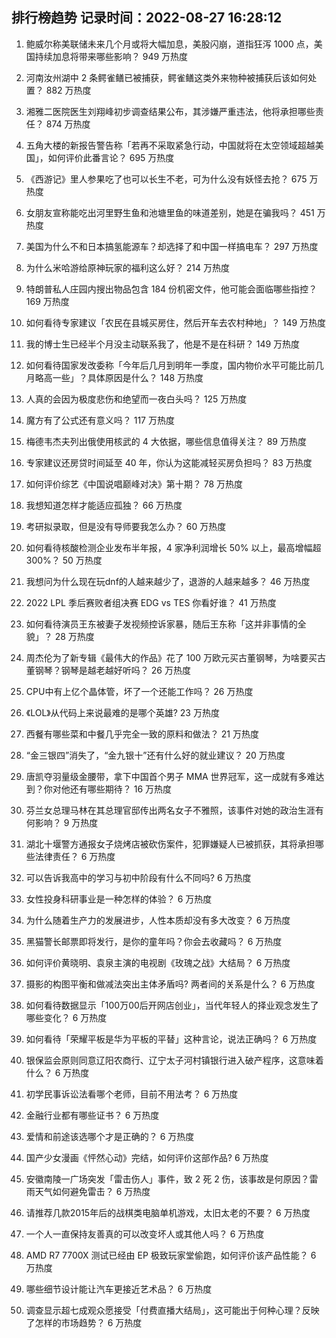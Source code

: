 
## 排行榜趋势 记录时间：2022-08-27 16:28:12
  
  1. 鲍威尔称美联储未来几个月或将大幅加息，美股闪崩，道指狂泻 1000 点，美国持续加息将带来哪些影响？ 949 万热度
    
  2. 河南汝州湖中 2 条鳄雀鳝已被捕获，鳄雀鳝这类外来物种被捕获后该如何处置？ 882 万热度
    
  3. 湘雅二医院医生刘翔峰初步调查结果公布，其涉嫌严重违法，他将承担哪些责任？ 874 万热度
    
  4. 五角大楼的新报告警告称「若再不采取紧急行动，中国就将在太空领域超越美国」，如何评价此番言论？ 695 万热度
    
  5. 《西游记》里人参果吃了也可以长生不老，可为什么没有妖怪去抢？ 675 万热度
    
  6. 女朋友宣称能吃出河里野生鱼和池塘里鱼的味道差别，她是在骗我吗？ 451 万热度
    
  7. 美国为什么不和日本搞氢能源车？却选择了和中国一样搞电车？ 297 万热度
    
  8. 为什么米哈游给原神玩家的福利这么好？ 214 万热度
    
  9. 特朗普私人庄园内搜出物品包含 184 份机密文件，他可能会面临哪些指控？ 169 万热度
    
  10. 如何看待专家建议「农民在县城买房住，然后开车去农村种地」？ 149 万热度
    
  11. 我的博士生已经半个月没主动联系我了，他是不是在科研？ 149 万热度
    
  12. 如何看待国家发改委称「今年后几月到明年一季度，国内物价水平可能比前几月略高一些」？具体原因是什么？ 148 万热度
    
  13. 人真的会因为极度悲伤和绝望而一夜白头吗？ 125 万热度
    
  14. 魔方有了公式还有意义吗？ 117 万热度
    
  15. 梅德韦杰夫列出俄使用核武的 4 大依据，哪些信息值得关注？ 89 万热度
    
  16. 专家建议还房贷时间延至 40 年，你认为这能减轻买房负担吗？ 83 万热度
    
  17. 如何评价综艺《中国说唱巅峰对决》第十期？ 78 万热度
    
  18. 我想知道怎样才能适应孤独？ 66 万热度
    
  19. 考研拟录取，但是没有导师要我怎么办？ 60 万热度
    
  20. 如何看待核酸检测企业发布半年报，4 家净利润增长 50% 以上，最高增幅超 300%？ 50 万热度
    
  21. 我想问为什么现在玩dnf的人越来越少了，退游的人越来越多？ 46 万热度
    
  22. 2022 LPL 季后赛败者组决赛 EDG vs TES 你看好谁？ 41 万热度
    
  23. 如何看待演员王东被妻子发视频控诉家暴，随后王东称「这并非事情的全貌」？ 28 万热度
    
  24. 周杰伦为了新专辑《最伟大的作品》花了 100 万欧元买古董钢琴，为啥要买古董钢琴？钢琴是越老越好听吗？ 26 万热度
    
  25. CPU中有上亿个晶体管，坏了一个还能工作吗？ 26 万热度
    
  26. 《LOL》从代码上来说最难的是哪个英雄? 23 万热度
    
  27. 西餐有哪些菜和中餐几乎完全一致的原料和做法？ 21 万热度
    
  28. “金三银四”消失了，“金九银十”还有什么好的就业建议？ 20 万热度
    
  29. 唐凯夺羽量级金腰带，拿下中国首个男子 MMA 世界冠军，这一成就有多难达到？你对他还有哪些期待？ 16 万热度
    
  30. 芬兰女总理马林在其总理官邸传出两名女子不雅照，该事件对她的政治生涯有何影响？ 9 万热度
    
  31. 湖北十堰警方通报女子烧烤店被砍伤案件，犯罪嫌疑人已被抓获，其将承担哪些法律责任？ 6 万热度
    
  32. 可以告诉我高中的学习与初中阶段有什么不同吗? 6 万热度
    
  33. 女性投身科研事业是一种怎样的体验？ 6 万热度
    
  34. 为什么随着生产力的发展进步，人性本质却没有多大改变？ 6 万热度
    
  35. 黑猫警长邮票即将发行，是你的童年吗？你会去收藏吗？ 6 万热度
    
  36. 如何评价黄晓明、袁泉主演的电视剧《玫瑰之战》大结局？ 6 万热度
    
  37. 摄影的构图平衡和做减法突出主体矛盾吗? 两者间的关系是什么？ 6 万热度
    
  38. 如何看待数据显示「100万00后开网店创业」，当代年轻人的择业观念发生了哪些变化？ 6 万热度
    
  39. 如何看待「荣耀平板是华为平板的平替」这种言论，说法正确吗？ 6 万热度
    
  40. 银保监会原则同意辽阳农商行、辽宁太子河村镇银行进入破产程序，这意味着什么？ 6 万热度
    
  41. 初学民事诉讼法看哪个老师，目前不用法考？ 6 万热度
    
  42. 金融行业都有哪些证书？ 6 万热度
    
  43. 爱情和前途该选哪个才是正确的？ 6 万热度
    
  44. 国产少女漫画《怦然心动》完结，如何评价这部作品? 6 万热度
    
  45. 安徽南陵一广场突发「雷击伤人」事件，致 2 死 2 伤，该事故是何原因？雷雨天气如何避免雷击？ 6 万热度
    
  46. 请推荐几款2015年后的战棋类电脑单机游戏，太旧太老的不要？ 6 万热度
    
  47. 一个人一直保持友善真的可以改变坏人或其他人吗？ 6 万热度
    
  48. AMD R7 7700X 测试已经由 EP 极致玩家堂偷跑，如何评价该产品性能？ 6 万热度
    
  49. 哪些细节设计能让汽车更接近艺术品？ 6 万热度
    
  50. 调查显示超七成观众愿接受「付费直播大结局」，这可能出于何种心理？反映了怎样的市场趋势？ 6 万热度
    